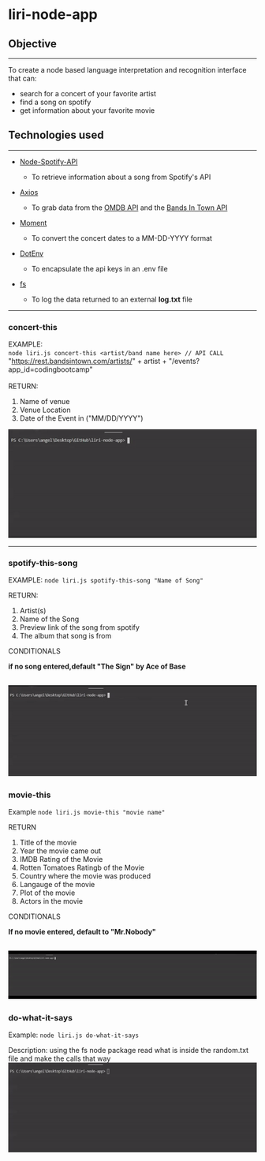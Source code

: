 # liri-node-app

## Objective
---
To create a node based language interpretation and recognition interface that can: 
* search for a concert of your favorite artist
* find a song on spotify
* get information about your favorite movie

## Technologies used
---
 * [Node-Spotify-API](https://www.npmjs.com/package/node-spotify-api)
   * To retrieve information about a song from Spotify's API

 * [Axios](https://www.npmjs.com/package/axios)
   * To grab data from the [OMDB API](http://www.omdbapi.com) and the [Bands In Town API](http://www.artists.bandsintown.com/bandsintown-api)

 * [Moment](https://www.npmjs.com/package/moment)
   * To convert the concert dates to a MM-DD-YYYY format

 * [DotEnv](https://www.npmjs.com/package/dotenv)
   * To encapsulate the api keys in an .env file

* [fs](https://nodejs.org/api/fs.html)
  * To log the data returned to an external **log.txt** file

---
### **concert-this**

EXAMPLE: <br> `node liri.js concert-this <artist/band name here> // API CALL`
<br>
"https://rest.bandsintown.com/artists/" + artist +
"/events?app_id=codingbootcamp" <br> <br>
RETURN:

1. Name of venue
2. Venue Location
3. Date of the Event in ("MM/DD/YYYY")

![](assets/images/concert-this.gif)

-------
### **spotify-this-song**

EXAMPLE: `node liri.js spotify-this-song "Name of Song"`

RETURN:

1. Artist(s)
2. Name of the Song
3. Preview link of the song from spotify
4. The album that song is from

CONDITIONALS

**if no song entered,default "The Sign" by Ace of Base**

![](assets/images/spotify-this-song.gif)
-------------
### **movie-this**

Example `node liri.js movie-this "movie name"`

RETURN

1. Title of the movie
2. Year the movie came out
3. IMDB Rating of the Movie
4. Rotten Tomatoes Ratingb of the Movie
5. Country where the movie was produced
6. Langauge of the movie
7. Plot of the movie
8. Actors in the movie

CONDITIONALS

**If no movie entered, default to "Mr.Nobody"**

![](assets/images/movie-this.gif)
-----------

### **do-what-it-says** 
Example: `node liri.js do-what-it-says` 

Description: using the fs node package read what is inside the random.txt file and make the calls that way
![](assets/images/do-what-it-says.gif)